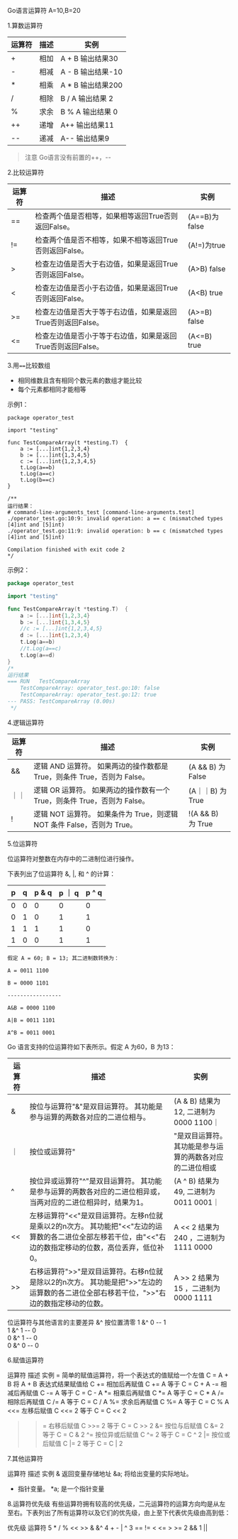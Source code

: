 Go语言运算符
A=10,B=20

1.算数运算符

|运算符 | 描述 | 实例 |
| ------------ | ------------ |------------ |
|  + | 相加 |A + B 输出结果30|
|  - | 相减 |A - B 输出结果-10|
|  * | 相乘 |A * B 输出结果200|
|  / | 相除 |B / A 输出结果 2|
|  % | 求余 |B % A 输出结果 0|
| ++ | 递增 |A++ 输出结果11|
| -- | 递减 |A-- 输出结果9|
> 注意 Go语言没有前置的++，--


2.比较运算符

|运算符   |描述   |实例   |
| ------------ | ------------ | ------------ |
| ==  |检查两个值是否相等，如果相等返回True否则返回False。   |(A==B)为false  |
| != |检查两个值是否不相等，如果不相等返回True否则返回False。   |(A!=)为true  |
| > |检查左边值是否大于右边值，如果是返回True否则返回False。   |(A>B) false  |
| < |检查左边值是否小于右边值，如果是返回True否则返回False。   |(A<B)  true |
| >= |检查左边值是否大于等于右边值，如果是返回True否则返回False。   |(A>=B) false |
| <= |检查左边值是否小于等于右边值，如果是返回True否则返回False。   |(A<=B) true |


3.用`==`比较数组

- 相同维数且含有相同个数元素的数组才能比较
- 每个元素都相同才能相等


示例1：
```
package operator_test

import "testing"

func TestCompareArray(t *testing.T)  {
	a := [...]int{1,2,3,4}
	b := [...]int{1,3,4,5}
	c := [...]int{1,2,3,4,5}
	t.Log(a==b)
	t.Log(a==c)
	t.Log(b==c)
}

/**
运行结果：
# command-line-arguments_test [command-line-arguments.test]
./operator_test.go:10:9: invalid operation: a == c (mismatched types [4]int and [5]int)
./operator_test.go:11:9: invalid operation: b == c (mismatched types [4]int and [5]int)

Compilation finished with exit code 2
*/

```

示例2：

```go
package operator_test

import "testing"

func TestCompareArray(t *testing.T)  {
	a := [...]int{1,2,3,4}
	b := [...]int{1,3,4,5}
	//c := [...]int{1,2,3,4,5}
	d := [...]int{1,2,3,4}
	t.Log(a==b)
	//t.Log(a==c)
	t.Log(a==d)
}
/*
运行结果
=== RUN   TestCompareArray
    TestCompareArray: operator_test.go:10: false
    TestCompareArray: operator_test.go:12: true
--- PASS: TestCompareArray (0.00s)
 */
```


4.逻辑运算符

|运算符   |描述   |实例   |
| ------------ | ------------ | ------------ |
|&&|逻辑 AND 运算符。 如果两边的操作数都是 True，则条件 True，否则为 False。|	(A && B) 为 False|
|｜｜|逻辑 OR 运算符。 如果两边的操作数有一个 True，则条件 True，否则为 False。|	(A｜｜B) 为 True|
|!|逻辑 NOT 运算符。 如果条件为 True，则逻辑 NOT 条件 False，否则为 True。|!(A && B) 为 True|

5.位运算符

位运算符对整数在内存中的二进制位进行操作。

下表列出了位运算符 &, |, 和 ^ 的计算：

|p|	q|	p & q	|p ｜ q	|p ^ q|
| ------------ | ------------ | ------------ |------------ |------------ |
|0	|0	|0	|0	|0|
|0	|1	|0	|1	|1|
|1	|1	|1	|1	|0|
|1	|0	|0	|1	|1|

```
假定 A = 60; B = 13; 其二进制数转换为：

A = 0011 1100

B = 0000 1101

-----------------

A&B = 0000 1100

A|B = 0011 1101

A^B = 0011 0001

```

Go 语言支持的位运算符如下表所示。假定 A 为60，B 为13：

|运算符	|描述|实例|
| ------------ | ------------ | ------------ |
|&	|按位与运算符"&"是双目运算符。 其功能是参与运算的两数各对应的二进位相与。|	(A & B) 结果为 12, 二进制为 0000 1100｜
|｜|按位或运算符"|"是双目运算符。 其功能是参与运算的两数各对应的二进位相或|	(A ｜ B) 结果为 61, 二进制为 0011 1101｜
|^|	按位异或运算符"^"是双目运算符。 其功能是参与运算的两数各对应的二进位相异或，当两对应的二进位相异时，结果为1。|	(A ^ B) 结果为 49, 二进制为 0011 0001｜
|<<|左移运算符"<<"是双目运算符。左移n位就是乘以2的n次方。 其功能把"<<"左边的运算数的各二进位全部左移若干位，由"<<"右边的数指定移动的位数，高位丢弃，低位补0。	|A << 2 结果为 240 ，二进制为 1111 0000 |
|>>|右移运算符">>"是双目运算符。右移n位就是除以2的n次方。 其功能是把">>"左边的运算数的各二进位全部右移若干位，">>"右边的数指定移动的位数。	|A >> 2 结果为 15 ，二进制为 0000 1111 |

位运算符与其他语言的主要差异
&^ 按位置清零
1 &^ 0  -- 1  
1 &^ 1  -- 0  
0 &^ 1  -- 0  
0 &^ 0  -- 0  


6.赋值运算符

运算符	描述	实例
=	简单的赋值运算符，将一个表达式的值赋给一个左值	C = A + B 将 A + B 表达式结果赋值给 C
+=	相加后再赋值	C += A 等于 C = C + A
-=	相减后再赋值	C -= A 等于 C = C - A
*=	相乘后再赋值	C *= A 等于 C = C * A
/=	相除后再赋值	C /= A 等于 C = C / A
%=	求余后再赋值	C %= A 等于 C = C % A
<<=	左移后赋值	C <<= 2 等于 C = C << 2
>>=	右移后赋值	C >>= 2 等于 C = C >> 2
&=	按位与后赋值	C &= 2 等于 C = C & 2
^=	按位异或后赋值	C ^= 2 等于 C = C ^ 2
|=	按位或后赋值	C |= 2 等于 C = C | 2


7.其他运算符

运算符	描述	实例
&	返回变量存储地址	&a; 将给出变量的实际地址。
*	指针变量。	*a; 是一个指针变量


8.运算符优先级
有些运算符拥有较高的优先级，二元运算符的运算方向均是从左至右。下表列出了所有运算符以及它们的优先级，由上至下代表优先级由高到低：

优先级	运算符
5	* / % << >> & &^
4	+ - | ^
3	== != < <= > >=
2	&&
1	||